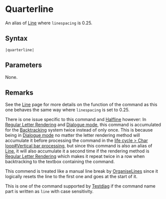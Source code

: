 # Quarterline

An alias of [Line](Line.md) where `linespacing` is 0.25.

## Syntax

````
|quarterline|
````

## Parameters

None.

## Remarks

See the [Line](Line.md) page for more details on the function of the command as this one behaves the same way where `linespacing` is set to 0.25.

There is one issue specific to this command and [Halfline](Halfline.md) however: In [Regular Letter Rendering](../../Letter%20Rendering%20Methods/Regular%20Letter%20Rendering.md) and [Dialogue mode](../../Dialogue%20mode.md), this command is accumulated for the [Backtracking](../../Related%20Systems/Backtracking.md) system twice instead of only once. This is because being in [Dialogue mode](../../Dialogue%20mode.md) no matter the letter rendering method will accumulate it before processing the command in the [life cycle > Char loop#Vertical bar processing](../../life%20cycle.md#char-loop-vertical-bar-processing), but since this command is also an alias of [Line](Line.md), it will also accumulate it a second time if the rendering method is [Regular Letter Rendering](../../Letter%20Rendering%20Methods/Regular%20Letter%20Rendering.md) which makes it repeat twice in a row when backtracking to the textbox containing the command.

This commend is treated like a manual line break by [OrganiseLines](../../Related%20Systems/Automatic%20Line%20Breaks/OrganiseLines.md) since it logically resets the line to the first one and goes at the start of it.

This is one of the command supported by [Testdiag](Testdiag.md) if the command name part is written as `line` with case sensitivity.
